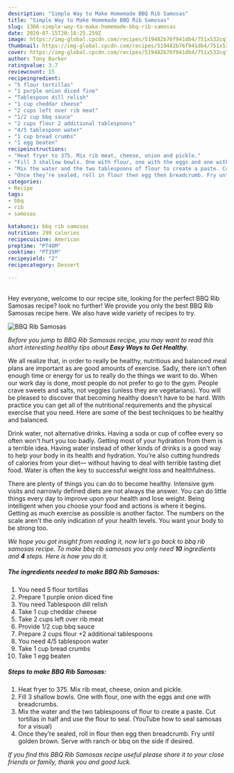 ```yaml
---
description: "Simple Way to Make Homemade BBQ Rib Samosas"
title: "Simple Way to Make Homemade BBQ Rib Samosas"
slug: 1366-simple-way-to-make-homemade-bbq-rib-samosas
date: 2020-07-15T20:18:25.259Z
image: https://img-global.cpcdn.com/recipes/519482b76f941db4/751x532cq70/bbq-rib-samosas-recipe-main-photo.jpg
thumbnail: https://img-global.cpcdn.com/recipes/519482b76f941db4/751x532cq70/bbq-rib-samosas-recipe-main-photo.jpg
cover: https://img-global.cpcdn.com/recipes/519482b76f941db4/751x532cq70/bbq-rib-samosas-recipe-main-photo.jpg
author: Tony Barker
ratingvalue: 3.7
reviewcount: 15
recipeingredient:
- "5 flour tortillas"
- "1 purple onion diced fine"
- "Tablespoon dill relish"
- "1 cup cheddar cheese"
- "2 cups left over rib meat"
- "1/2 cup bbq sauce"
- "2 cups flour 2 additional tablespoons"
- "4/5 tablespoon water"
- "1 cup bread crumbs"
- "1 egg beaten"
recipeinstructions:
- "Heat fryer to 375. Mix rib meat, cheese, onion and pickle."
- "Fill 3 shallow bowls. One with flour, one with the eggs and one with breadcrumbs."
- "Mix the water and the two tablespoons of flour to create a paste. Cut tortillas in half and use the flour to seal. (YouTube how to seal samosas for a visual)"
- "Once they’re sealed, roll in flour then egg then breadcrumb. Fry until golden brown. Serve with ranch or bbq on the side if desired."
categories:
- Recipe
tags:
- bbq
- rib
- samosas

katakunci: bbq rib samosas 
nutrition: 299 calories
recipecuisine: American
preptime: "PT40M"
cooktime: "PT35M"
recipeyield: "2"
recipecategory: Dessert

---
```

<br>
Hey everyone, welcome to our recipe site, looking for the perfect BBQ Rib Samosas recipe? look no further! We provide you only the best BBQ Rib Samosas recipe here. We also have wide variety of recipes to try.
<br>


![BBQ Rib Samosas](https://img-global.cpcdn.com/recipes/519482b76f941db4/751x532cq70/bbq-rib-samosas-recipe-main-photo.jpg)

<i>Before you jump to BBQ Rib Samosas recipe, you may want to read this short interesting healthy tips about <strong>Easy Ways to Get Healthy</strong>.</i>

We all realize that, in order to really be healthy, nutritious and balanced meal plans are important as are good amounts of exercise. Sadly, there isn't often enough time or energy for us to really do the things we want to do. When our work day is done, most people do not prefer to go to the gym. People crave sweets and salts, not veggies (unless they are vegetarians). You will be pleased to discover that becoming healthy doesn't have to be hard. With practice you can get all of the nutritional requirements and the physical exercise that you need. Here are some of the best techniques to be healthy and balanced.

Drink water, not alternative drinks. Having a soda or cup of coffee every so often won't hurt you too badly. Getting most of your hydration from them is a terrible idea. Having water instead of other kinds of drinks is a good way to help your body in its health and hydration. You’re also cutting hundreds of calories from your diet— without having to deal with terrible tasting diet food. Water is often the key to successful weight loss and healthfulness.

There are plenty of things you can do to become healthy. Intensive gym visits and narrowly defined diets are not always the answer. You can do little things every day to improve upon your health and lose weight. Being intelligent when you choose your food and actions is where it begins. Getting as much exercise as possible is another factor. The numbers on the scale aren't the only indication of your health levels. You want your body to be strong too. 


<i>We hope you got insight from reading it, now let's go back to bbq rib samosas recipe. To make bbq rib samosas you only need <strong>10</strong> ingredients and <strong>4</strong> steps. Here is how you do it.
</i>

##### The ingredients needed to make BBQ Rib Samosas:

1. You need 5 flour tortillas
1. Prepare 1 purple onion diced fine
1. You need Tablespoon dill relish
1. Take 1 cup cheddar cheese
1. Take 2 cups left over rib meat
1. Provide 1/2 cup bbq sauce
1. Prepare 2 cups flour +2 additional tablespoons
1. You need 4/5 tablespoon water
1. Take 1 cup bread crumbs
1. Take 1 egg beaten


##### Steps to make BBQ Rib Samosas:

1. Heat fryer to 375. Mix rib meat, cheese, onion and pickle.
1. Fill 3 shallow bowls. One with flour, one with the eggs and one with breadcrumbs.
1. Mix the water and the two tablespoons of flour to create a paste. Cut tortillas in half and use the flour to seal. (YouTube how to seal samosas for a visual)
1. Once they’re sealed, roll in flour then egg then breadcrumb. Fry until golden brown. Serve with ranch or bbq on the side if desired.


<i>If you find this BBQ Rib Samosas recipe useful please share it to your close friends or family, thank you and good luck.</i>
